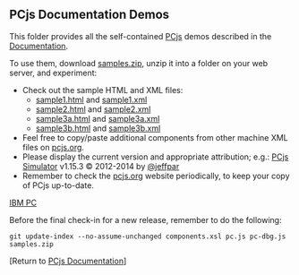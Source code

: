 PCjs Documentation Demos
---

This folder provides all the self-contained [PCjs](/docs/about/pcjs/) demos described in the [Documentation](/docs/pcjs/).

To use them, download [samples.zip](samples.zip), unzip it into a folder on your web server, and experiment:

+ Check out the sample HTML and XML files:
	- [sample1.html](sample1.html) and [sample1.xml](sample1.xml)
	- [sample2.html](sample2.html) and [sample2.xml](sample2.xml)
	- [sample3a.html](sample3a.html) and [sample3a.xml](sample3a.xml)
	- [sample3b.html](sample3b.html) and [sample3b.xml](sample3b.xml)
+ Feel free to copy/paste additional components from other machine XML files on [pcjs.org](http://www.pcjs.org/).
+ Please display the current version and appropriate attribution; e.g.:
		[PCjs Simulator](http://www.pcjs.org/) v1.15.3 © 2012-2014 by [@jeffpar](http://twitter.com/jeffpar)
+ Remember to check the [pcjs.org](http://www.pcjs.org/) website periodically, to keep your copy of PCjs up-to-date.

<!--BEGIN:EXCLUDE-->

[IBM PC](sample3b.xml "PCjs:sample3")

Before the final check-in for a new release, remember to do the following:

	git update-index --no-assume-unchanged components.xsl pc.js pc-dbg.js samples.zip

<!--END:EXCLUDE-->

[Return to [PCjs Documentation](..)]
